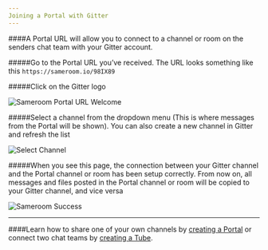 ```yaml
---
Joining a Portal with Gitter
---
```


####A Portal URL will allow you to connect to a channel or room on the senders chat team with your Gitter account. 

#####Go to the Portal URL you’ve received. The URL looks something like this `https://sameroom.io/98IX89`

#####Click on the Gitter logo

![Sameroom Portal URL Welcome](https://in.kato.im/ef302cfe12c9947cab6e780de8649f67958387d7108a4fee2d2ac0b1541d95/Sameroom-Select-Platform-_0003_Gitter.png)


#####Select a channel from the dropdown menu (This is where messages from the Portal will be shown). You can also create a new channel in Gitter and refresh the list

![Select Channel](https://in.kato.im/f3e2a5d2c14da062602e45bc1cf2b495b672087398f28d09162ded75ff6a848b/Sameroom%20Join%20Portal%20Select%20Room%20ALL.png)


#####When you see this page, the connection between your Gitter channel and the Portal channel or room has been setup correctly. From now on, all messages and files posted in the Portal channel or room will be copied to your Gitter channel, and vice versa

![Sameroom Success](https://in.kato.im/bc1ac42c1d1d5632a436e92b5b3603422261f99a64c602007a895ecd38973336/Sameroom%20Join%20Portal%20Success%20copy.png)


---

####Learn how to share one of your own channels by [creating a Portal](/getting-started/en/tubes-portals/portals) or connect two chat teams by [creating a Tube](/getting-started/en/tubes-portals/tubes).
